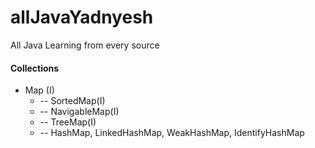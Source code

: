 # allJavaYadnyesh
All Java Learning from every source

####  Collections
  * Map (I) 
    * -- SortedMap(I)
    * -- NavigableMap(I)
    * -- TreeMap(I)
    * -- HashMap, LinkedHashMap, WeakHashMap, IdentifyHashMap
